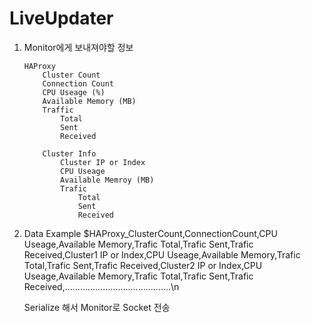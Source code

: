 LiveUpdater
===========
1.	Monitor에게 보내져야할 정보

		HAProxy
			Cluster Count
			Connection Count
			CPU Useage (%)
			Available Memory (MB)
			Traffic
				Total
				Sent
				Received

			Cluster Info
				Cluster IP or Index
				CPU Useage
				Available Memroy (MB)
				Trafic
					Total
					Sent
					Received

2.	Data Example
	$HAProxy_ClusterCount,ConnectionCount,CPU Useage,Available Memory,Trafic Total,Trafic Sent,Trafic Received,Cluster1 IP or Index,CPU Useage,Available Memory,Trafic Total,Trafic Sent,Trafic Received,Cluster2 IP or Index,CPU Useage,Available Memory,Trafic Total,Trafic Sent,Trafic Received,..........................................\n

	Serialize 해서 Monitor로 Socket 전송